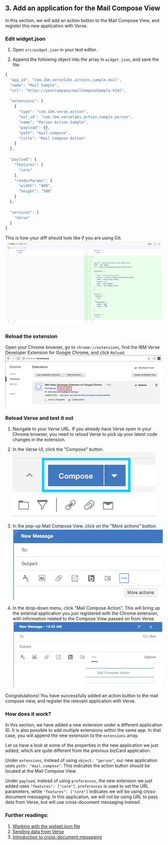 ## 3. Add an application for the Mail Compose View

In this section, we will add an action button to the Mail Compose View, and register this new application with Verse.


### Edit widget.json
1. Open `src/widget.json` in your text editor.

2. Append the following object into the array in `widget.json`, and save the file:
  ```JavaScript
  {
    "app_id": "com.ibm.verselabs.actions.sample.mail",
    "name": "Mail Sample",
    "url": "https://yourcompany/mailComposeSample.html",

    "extensions": [
      {
        "type": "com.ibm.verse.action",
        "ext_id": "com.ibm.verselabs.action.sample.person",
        "name": "Person Action Sample",
        "payload": {},
        "path": "mail.compose",
        "title": "Mail Compose Action"
      }
    ],

    "payload": {
      "features": [
        "core"
      ],
      "renderParams": {
        "width": "900",
        "height": "500"
      }
    },

    "services": [
      "Verse"
    ]
  }

  ```
  This is how your diff should look like if you are using Git:
  ![widget.json change](img/2_widgetJson_mailCompose.png)


### Reload the extension
Open your Chrome browser, go to `chrome://extensions`, find the IBM Verse Developer Extension for Google Chrome, and click `Reload`.
![reload extension](img/2_reload.png)


### Reload Verse and test it out
1. Navigate to your Verse URL. If you already have Verse open in your Chrome browser, you need to reload Verse to pick up your latest code changes in the extension.

2. In the Verse UI, click the "Compose" button.
![compose button](img/2_compose_action.png)

3. In the pop-up Mail Compose View, click on the "More actions" button.
![more actions button](img/2_compose_more_action.png)

4. In the drop-down menu, click "Mail Compose Action". This will bring up the external application you just registered with the Chrome extension, with information related to the Compose View passed on from Verse.
![mail compose action button](img/2_mailcompose_action.png)

Congratulations! You have successfully added an action button to the mail compose view, and register the relevant application with Verse.


### How does it work?
In this section, we have added a new extension under a different application ID. It is also possible to add multiple extensions within the same app. In that case, you will append the new extension to the `extensions` array.

Let us have a look at some of the properties in the new application we just added, which are quite different from the previous bizCard application.

Under `extensions`, instead of using `object: "person"`, our new application uses `path: "mail.compose"`. This indicates the action button should be located at the Mail Compose View.

Under `payload`, instead of using `preferences`, the new extension we just added uses `"features": ["core"]`. `preferences` is used to set the URL parameters, while `"features": ["core"]` indicates we will be using cross-document messaging. In this application, we will not be using URL to pass data from Verse, but will use cross-document messaging instead.


### Further readings:
1. [Working with the widget.json file][1]
2. [Sending data from Verse][2]
3. [Introduction to cross-document messaging][3]

[1]: {{site.baseurl}}/tutorials/ext-manifest.html
[2]: {{site.baseurl}}/tutorials/ext-send-data-to-app.html
[3]: https://html.spec.whatwg.org/multipage/comms.html#web-messaging
